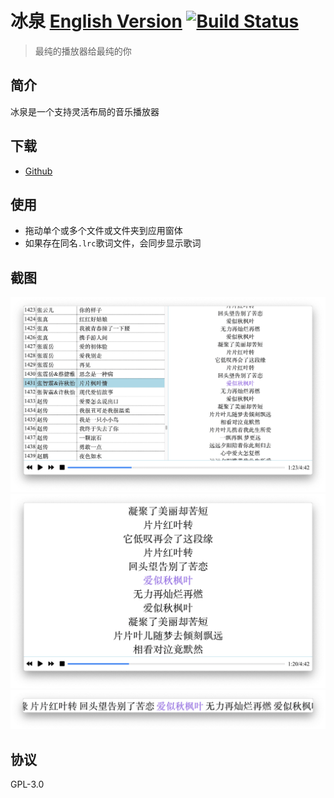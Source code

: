 # 冰泉 [English Version](README.md) [![Build Status](https://travis-ci.org/baijifeilong/ice-spring.svg?branch=master)](https://travis-ci.org/baijifeilong/ice-spring)

> 最纯的播放器给最纯的你

## 简介

冰泉是一个支持灵活布局的音乐播放器

## 下载

- [Github](https://github.com/baijifeilong/ice-spring/releases)

## 使用

- 拖动单个或多个文件或文件夹到应用窗体
- 如果存在同名`.lrc`歌词文件，会同步显示歌词

## 截图

![主界面](https://raw.githubusercontent.com/baijifeilong/resources/master/ice-spring/ice-spring.png)
![歌词布局](https://raw.githubusercontent.com/baijifeilong/resources/master/ice-spring/ice-spring-2.png)
![歌词布局2](https://raw.githubusercontent.com/baijifeilong/resources/master/ice-spring/ice-spring-3.png)

## 协议

GPL-3.0
